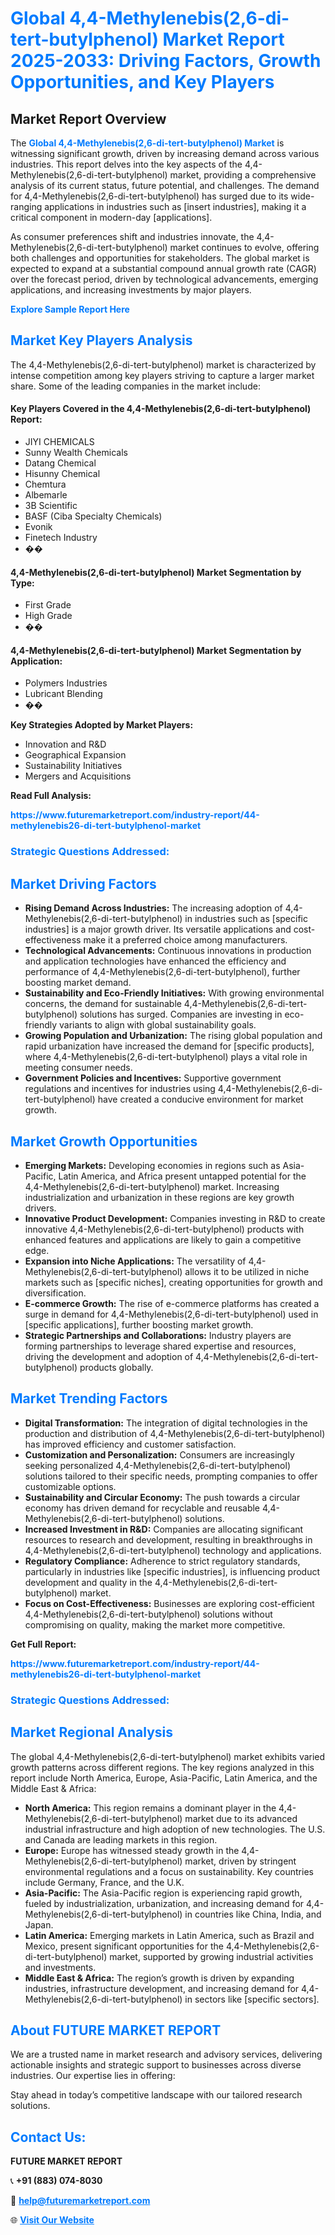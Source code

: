 <h1 style="color: #007BFF;">Global 4,4-Methylenebis(2,6-di-tert-butylphenol) Market Report 2025-2033: Driving Factors, Growth Opportunities, and Key Players</h1>

<section id="overview">
<h2>Market Report Overview</h2>
<p>The <a href="https://www.futuremarketreport.com/industry-report/44-methylenebis26-di-tert-butylphenol-market" style="color: #007BFF; text-decoration: none;"><strong>Global 4,4-Methylenebis(2,6-di-tert-butylphenol) Market</strong></a> is witnessing significant growth, driven by increasing demand across various industries. This report delves into the key aspects of the 4,4-Methylenebis(2,6-di-tert-butylphenol) market, providing a comprehensive analysis of its current status, future potential, and challenges. The demand for 4,4-Methylenebis(2,6-di-tert-butylphenol) has surged due to its wide-ranging applications in industries such as [insert industries], making it a critical component in modern-day [applications].</p>
<p>As consumer preferences shift and industries innovate, the 4,4-Methylenebis(2,6-di-tert-butylphenol) market continues to evolve, offering both challenges and opportunities for stakeholders. The global market is expected to expand at a substantial compound annual growth rate (CAGR) over the forecast period, driven by technological advancements, emerging applications, and increasing investments by major players.</p>
</section>

<section id="overview">
<p><a href="https://www.futuremarketreport.com/request-sample/reportId=118839" style="color: #007BFF; text-decoration: none;"><strong>Explore Sample Report Here</strong></a></p>
</section>

<section id="key-players">
<h2 style="color: #007BFF;">Market Key Players Analysis</h2>
<p>The 4,4-Methylenebis(2,6-di-tert-butylphenol) market is characterized by intense competition among key players striving to capture a larger market share. Some of the leading companies in the market include:</p>
<h4>Key Players Covered in the 4,4-Methylenebis(2,6-di-tert-butylphenol) Report:</h4>
<ul><li>JIYI CHEMICALS</li><li>Sunny Wealth Chemicals</li><li>Datang Chemical</li><li>Hisunny Chemical</li><li>Chemtura</li><li>Albemarle</li><li>3B Scientific</li><li>BASF (Ciba Specialty Chemicals)</li><li>Evonik</li><li>Finetech Industry</li><li>��</li></ul>
<h4>4,4-Methylenebis(2,6-di-tert-butylphenol) Market Segmentation by Type:</h4>
<ul><li>First Grade</li><li>High Grade</li><li>��</li></ul>

<h4>4,4-Methylenebis(2,6-di-tert-butylphenol) Market Segmentation by Application:</h4>
<ul><li>Polymers Industries</li><li>Lubricant Blending</li><li>��</li></ul>
<p><strong>Key Strategies Adopted by Market Players:</strong></p>
<ul>
<li>Innovation and R&D</li>
<li>Geographical Expansion</li>
<li>Sustainability Initiatives</li>
<li>Mergers and Acquisitions</li>
</ul>
</section>

<section>
<p><strong>Read Full Analysis: </strong></p><a href="https://www.futuremarketreport.com/industry-report/44-methylenebis26-di-tert-butylphenol-market" style="color: #007BFF; text-decoration: none;"><strong>https://www.futuremarketreport.com/industry-report/44-methylenebis26-di-tert-butylphenol-market</strong></a>
<h3 style="color: #007BFF;">Strategic Questions Addressed:</h3>
</section>

<section id="driving-factors">
<h2 style="color: #007BFF;">Market Driving Factors</h2>
<ul>
<li><strong>Rising Demand Across Industries:</strong> The increasing adoption of 4,4-Methylenebis(2,6-di-tert-butylphenol) in industries such as [specific industries] is a major growth driver. Its versatile applications and cost-effectiveness make it a preferred choice among manufacturers.</li>
<li><strong>Technological Advancements:</strong> Continuous innovations in production and application technologies have enhanced the efficiency and performance of 4,4-Methylenebis(2,6-di-tert-butylphenol), further boosting market demand.</li>
<li><strong>Sustainability and Eco-Friendly Initiatives:</strong> With growing environmental concerns, the demand for sustainable 4,4-Methylenebis(2,6-di-tert-butylphenol) solutions has surged. Companies are investing in eco-friendly variants to align with global sustainability goals.</li>
<li><strong>Growing Population and Urbanization:</strong> The rising global population and rapid urbanization have increased the demand for [specific products], where 4,4-Methylenebis(2,6-di-tert-butylphenol) plays a vital role in meeting consumer needs.</li>
<li><strong>Government Policies and Incentives:</strong> Supportive government regulations and incentives for industries using 4,4-Methylenebis(2,6-di-tert-butylphenol) have created a conducive environment for market growth.</li>
</ul>
</section>

<section id="growth-opportunities">
<h2 style="color: #007BFF;">Market Growth Opportunities</h2>
<ul>
<li><strong>Emerging Markets:</strong> Developing economies in regions such as Asia-Pacific, Latin America, and Africa present untapped potential for the 4,4-Methylenebis(2,6-di-tert-butylphenol) market. Increasing industrialization and urbanization in these regions are key growth drivers.</li>
<li><strong>Innovative Product Development:</strong> Companies investing in R&D to create innovative 4,4-Methylenebis(2,6-di-tert-butylphenol) products with enhanced features and applications are likely to gain a competitive edge.</li>
<li><strong>Expansion into Niche Applications:</strong> The versatility of 4,4-Methylenebis(2,6-di-tert-butylphenol) allows it to be utilized in niche markets such as [specific niches], creating opportunities for growth and diversification.</li>
<li><strong>E-commerce Growth:</strong> The rise of e-commerce platforms has created a surge in demand for 4,4-Methylenebis(2,6-di-tert-butylphenol) used in [specific applications], further boosting market growth.</li>
<li><strong>Strategic Partnerships and Collaborations:</strong> Industry players are forming partnerships to leverage shared expertise and resources, driving the development and adoption of 4,4-Methylenebis(2,6-di-tert-butylphenol) products globally.</li>
</ul>
</section>

<section id="trending-factors">
<h2 style="color: #007BFF;">Market Trending Factors</h2>
<ul>
<li><strong>Digital Transformation:</strong> The integration of digital technologies in the production and distribution of 4,4-Methylenebis(2,6-di-tert-butylphenol) has improved efficiency and customer satisfaction.</li>
<li><strong>Customization and Personalization:</strong> Consumers are increasingly seeking personalized 4,4-Methylenebis(2,6-di-tert-butylphenol) solutions tailored to their specific needs, prompting companies to offer customizable options.</li>
<li><strong>Sustainability and Circular Economy:</strong> The push towards a circular economy has driven demand for recyclable and reusable 4,4-Methylenebis(2,6-di-tert-butylphenol) solutions.</li>
<li><strong>Increased Investment in R&D:</strong> Companies are allocating significant resources to research and development, resulting in breakthroughs in 4,4-Methylenebis(2,6-di-tert-butylphenol) technology and applications.</li>
<li><strong>Regulatory Compliance:</strong> Adherence to strict regulatory standards, particularly in industries like [specific industries], is influencing product development and quality in the 4,4-Methylenebis(2,6-di-tert-butylphenol) market.</li>
<li><strong>Focus on Cost-Effectiveness:</strong> Businesses are exploring cost-efficient 4,4-Methylenebis(2,6-di-tert-butylphenol) solutions without compromising on quality, making the market more competitive.</li>
</ul>
</section>

<section>
<p><strong>Get Full Report: </strong></p><a href="https://www.futuremarketreport.com/industry-report/44-methylenebis26-di-tert-butylphenol-market" style="color: #007BFF; text-decoration: none;"><strong>https://www.futuremarketreport.com/industry-report/44-methylenebis26-di-tert-butylphenol-market</strong></a>
<h3 style="color: #007BFF;">Strategic Questions Addressed:</h3>
</section>


<section id="regional-analysis">
<h2 style="color: #007BFF;">Market Regional Analysis</h2>
<p>The global 4,4-Methylenebis(2,6-di-tert-butylphenol) market exhibits varied growth patterns across different regions. The key regions analyzed in this report include North America, Europe, Asia-Pacific, Latin America, and the Middle East & Africa:</p>
<ul>
<li><strong>North America:</strong> This region remains a dominant player in the 4,4-Methylenebis(2,6-di-tert-butylphenol) market due to its advanced industrial infrastructure and high adoption of new technologies. The U.S. and Canada are leading markets in this region.</li>
<li><strong>Europe:</strong> Europe has witnessed steady growth in the 4,4-Methylenebis(2,6-di-tert-butylphenol) market, driven by stringent environmental regulations and a focus on sustainability. Key countries include Germany, France, and the U.K.</li>
<li><strong>Asia-Pacific:</strong> The Asia-Pacific region is experiencing rapid growth, fueled by industrialization, urbanization, and increasing demand for 4,4-Methylenebis(2,6-di-tert-butylphenol) in countries like China, India, and Japan.</li>
<li><strong>Latin America:</strong> Emerging markets in Latin America, such as Brazil and Mexico, present significant opportunities for the 4,4-Methylenebis(2,6-di-tert-butylphenol) market, supported by growing industrial activities and investments.</li>
<li><strong>Middle East & Africa:</strong> The region’s growth is driven by expanding industries, infrastructure development, and increasing demand for 4,4-Methylenebis(2,6-di-tert-butylphenol) in sectors like [specific sectors].</li>
</ul>
</section>

<footer>
<h2 style="color: #007BFF;">About FUTURE MARKET REPORT</h2>
<p>We are a trusted name in market research and advisory services, delivering actionable insights and strategic support to businesses across diverse industries. Our expertise lies in offering:</p>

<p>Stay ahead in today’s competitive landscape with our tailored research solutions.</p>

<h2 style="color: #007BFF;">Contact Us:</h2>
<p><strong>FUTURE MARKET REPORT</strong></p>
<p>📞 <strong>+91 (883) 074-8030</strong></p>
<p>📧 <strong><a href="mailto:help@futuremarketreport.com" style="color: #007BFF;">help@futuremarketreport.com</a></strong></p>
<p>🌐 <strong><a href="https://www.futuremarketreport.com/" style="color: #007BFF;">Visit Our Website</a></strong></p>
</footer>